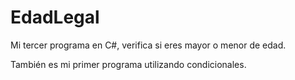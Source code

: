# EdadLegal
Mi tercer programa en C#, verifica si eres mayor o menor de edad. 

También es mi primer programa utilizando condicionales.
